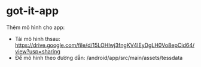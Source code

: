 # got-it-app
Thêm mô hình cho app:
  - Tải mô hình thsau: https://drive.google.com/file/d/15LOHlwj3fngKV4IEyDgLH0Vo8epCid64/view?usp=sharing
  - Để mô hình theo đường dẫn: /android/app/src/main/assets/tessdata
